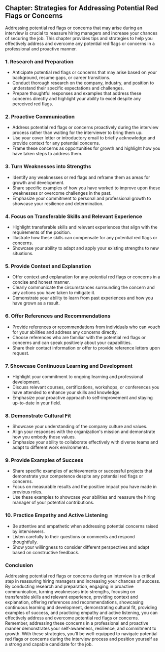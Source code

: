 Chapter: Strategies for Addressing Potential Red Flags or Concerns
------------------------------------------------------------------

Addressing potential red flags or concerns that may arise during an interview is crucial to reassure hiring managers and increase your chances of securing the job. This chapter provides tips and strategies to help you effectively address and overcome any potential red flags or concerns in a professional and proactive manner.

### **1. Research and Preparation**

* Anticipate potential red flags or concerns that may arise based on your background, resume gaps, or career transitions.
* Conduct thorough research on the company, industry, and position to understand their specific expectations and challenges.
* Prepare thoughtful responses and examples that address these concerns directly and highlight your ability to excel despite any perceived red flags.

### **2. Proactive Communication**

* Address potential red flags or concerns proactively during the interview process rather than waiting for the interviewer to bring them up.
* Use your cover letter or introductory email to briefly acknowledge and provide context for any potential concerns.
* Frame these concerns as opportunities for growth and highlight how you have taken steps to address them.

### **3. Turn Weaknesses into Strengths**

* Identify any weaknesses or red flags and reframe them as areas for growth and development.
* Share specific examples of how you have worked to improve upon these weaknesses or overcome challenges in the past.
* Emphasize your commitment to personal and professional growth to showcase your resilience and determination.

### **4. Focus on Transferable Skills and Relevant Experience**

* Highlight transferable skills and relevant experiences that align with the requirements of the position.
* Illustrate how these skills can compensate for any potential red flags or concerns.
* Showcase your ability to adapt and apply your existing strengths to new situations.

### **5. Provide Context and Explanation**

* Offer context and explanation for any potential red flags or concerns in a concise and honest manner.
* Clearly communicate the circumstances surrounding the concern and any actions you have taken to mitigate it.
* Demonstrate your ability to learn from past experiences and how you have grown as a result.

### **6. Offer References and Recommendations**

* Provide references or recommendations from individuals who can vouch for your abilities and address any concerns directly.
* Choose references who are familiar with the potential red flags or concerns and can speak positively about your capabilities.
* Share their contact information or offer to provide reference letters upon request.

### **7. Showcase Continuous Learning and Development**

* Highlight your commitment to ongoing learning and professional development.
* Discuss relevant courses, certifications, workshops, or conferences you have attended to enhance your skills and knowledge.
* Emphasize your proactive approach to self-improvement and staying up-to-date in your field.

### **8. Demonstrate Cultural Fit**

* Showcase your understanding of the company culture and values.
* Align your responses with the organization's mission and demonstrate how you embody those values.
* Emphasize your ability to collaborate effectively with diverse teams and adapt to different work environments.

### **9. Provide Examples of Success**

* Share specific examples of achievements or successful projects that demonstrate your competence despite any potential red flags or concerns.
* Focus on measurable results and the positive impact you have made in previous roles.
* Use these examples to showcase your abilities and reassure the hiring manager of your potential contributions.

### **10. Practice Empathy and Active Listening**

* Be attentive and empathetic when addressing potential concerns raised by interviewers.
* Listen carefully to their questions or comments and respond thoughtfully.
* Show your willingness to consider different perspectives and adapt based on constructive feedback.

### Conclusion

Addressing potential red flags or concerns during an interview is a critical step in reassuring hiring managers and increasing your chances of success. By conducting research and preparation, engaging in proactive communication, turning weaknesses into strengths, focusing on transferable skills and relevant experience, providing context and explanation, offering references and recommendations, showcasing continuous learning and development, demonstrating cultural fit, providing examples of success, and practicing empathy and active listening, you can effectively address and overcome potential red flags or concerns. Remember, addressing these concerns in a professional and proactive manner demonstrates your self-awareness, resilience, and commitment to growth. With these strategies, you'll be well-equipped to navigate potential red flags or concerns during the interview process and position yourself as a strong and capable candidate for the job.
